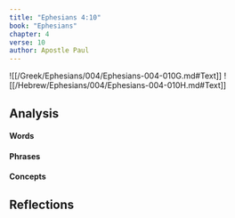 ```yaml
---
title: "Ephesians 4:10"
book: "Ephesians"
chapter: 4
verse: 10
author: Apostle Paul
---
```

![[/Greek/Ephesians/004/Ephesians-004-010G.md#Text]]
![[/Hebrew/Ephesians/004/Ephesians-004-010H.md#Text]]

## Analysis

#### Words

#### Phrases

#### Concepts

## Reflections
